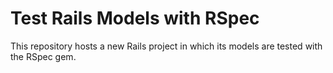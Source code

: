 # Test Rails Models with RSpec

This repository hosts a new Rails project in which its models are tested with the RSpec gem.